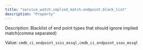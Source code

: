 ```yaml
---
title: "service_watch.implied_match.endpoint.black_list"
description: "Property"
---
```


Description: Blacklist of end point types that should ignore implied match(comma separated)

Value: `cmdb_ci_endpoint_ssis_mssql,cmdb_ci_endpoint_ssas_mssql`
